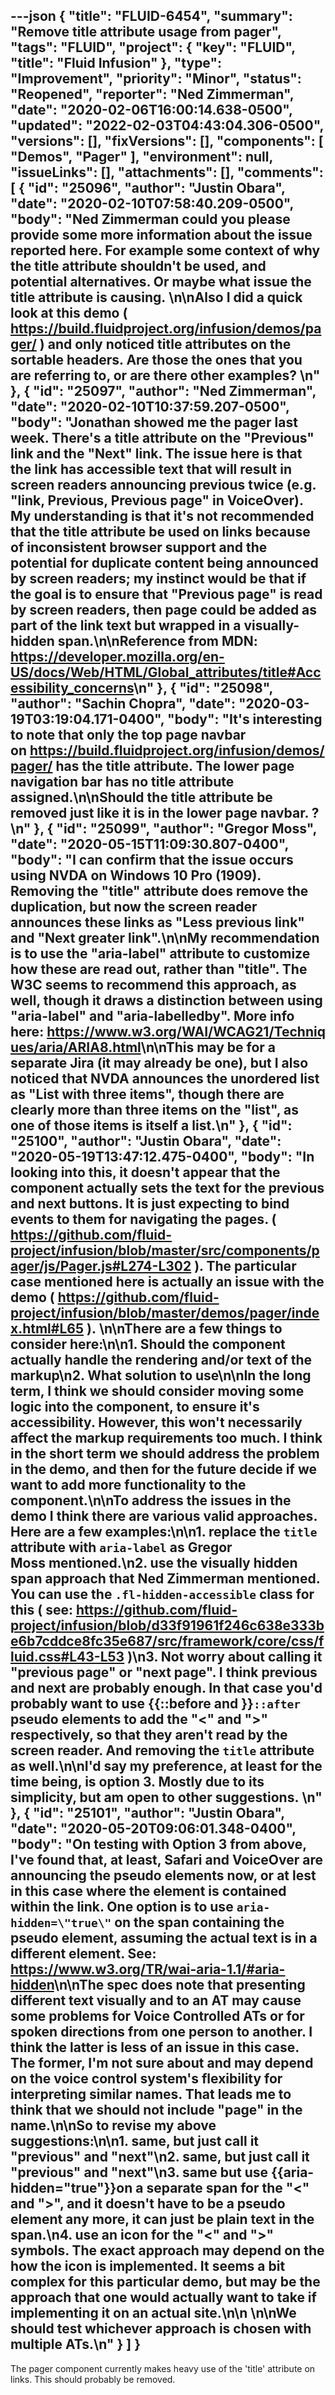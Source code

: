 ---json
{
  "title": "FLUID-6454",
  "summary": "Remove title attribute usage from pager",
  "tags": "FLUID",
  "project": {
    "key": "FLUID",
    "title": "Fluid Infusion"
  },
  "type": "Improvement",
  "priority": "Minor",
  "status": "Reopened",
  "reporter": "Ned Zimmerman",
  "date": "2020-02-06T16:00:14.638-0500",
  "updated": "2022-02-03T04:43:04.306-0500",
  "versions": [],
  "fixVersions": [],
  "components": [
    "Demos",
    "Pager"
  ],
  "environment": null,
  "issueLinks": [],
  "attachments": [],
  "comments": [
    {
      "id": "25096",
      "author": "Justin Obara",
      "date": "2020-02-10T07:58:40.209-0500",
      "body": "Ned Zimmerman could you please provide some more information about the issue reported here. For example some context of why the title attribute shouldn't be used, and potential alternatives. Or maybe what issue the title attribute is causing. \n\nAlso I did a quick look at this demo ( <https://build.fluidproject.org/infusion/demos/pager/> ) and only noticed title attributes on the sortable headers. Are those the ones that you are referring to, or are there other examples? \n"
    },
    {
      "id": "25097",
      "author": "Ned Zimmerman",
      "date": "2020-02-10T10:37:59.207-0500",
      "body": "Jonathan showed me the pager last week. There's a title attribute on the \"Previous\" link and the \"Next\" link. The issue here is that the link has accessible text that will result in screen readers announcing previous twice (e.g. \"link, Previous, Previous page\" in VoiceOver). My understanding is that it's not recommended that the title attribute be used on links because of inconsistent browser support and the potential for duplicate content being announced by screen readers; my instinct would be that if the goal is to ensure that \"Previous page\" is read by screen readers, then page could be added as part of the link text but wrapped in a visually-hidden span.\n\nReference from MDN: <https://developer.mozilla.org/en-US/docs/Web/HTML/Global_attributes/title#Accessibility_concerns>\n"
    },
    {
      "id": "25098",
      "author": "Sachin Chopra",
      "date": "2020-03-19T03:19:04.171-0400",
      "body": "It's interesting to note that only the top page navbar on <https://build.fluidproject.org/infusion/demos/pager/> has the title attribute. The lower page navigation bar has no title attribute assigned.\n\nShould the title attribute be removed just like it is in the lower page navbar. ?\n"
    },
    {
      "id": "25099",
      "author": "Gregor Moss",
      "date": "2020-05-15T11:09:30.807-0400",
      "body": "I can confirm that the issue occurs using NVDA on Windows 10 Pro (1909). Removing the \"title\" attribute does remove the duplication, but now the screen reader announces these links as \"Less previous link\" and \"Next greater link\".\n\nMy recommendation is to use the \"aria-label\" attribute to customize how these are read out, rather than \"title\". The W3C seems to recommend this approach, as well, though it draws a distinction between using \"aria-label\" and \"aria-labelledby\". More info here: <https://www.w3.org/WAI/WCAG21/Techniques/aria/ARIA8.html>\n\nThis may be for a separate Jira (it may already be one), but I also noticed that NVDA announces the unordered list as \"List with three items\", though there are clearly more than three items on the \"list\", as one of those items is itself a list.\n"
    },
    {
      "id": "25100",
      "author": "Justin Obara",
      "date": "2020-05-19T13:47:12.475-0400",
      "body": "In looking into this, it doesn't appear that the component actually sets the text for the previous and next buttons. It is just expecting to bind events to them for navigating the pages. ( <https://github.com/fluid-project/infusion/blob/master/src/components/pager/js/Pager.js#L274-L302> ). The particular case mentioned here is actually an issue with the demo ( <https://github.com/fluid-project/infusion/blob/master/demos/pager/index.html#L65> ). \n\nThere are a few things to consider here:\n\n1. Should the component actually handle the rendering and/or text of the markup\n2. What solution to use\n\nIn the long term, I think we should consider moving some logic into the component, to ensure it's accessibility. However, this won't necessarily affect the markup requirements too much. I think in the short term we should address the problem in the demo, and then for the future decide if we want to add more functionality to the component.\n\nTo address the issues in the demo I think there are various valid approaches. Here are a few examples:\n\n1. replace the `title` attribute with `aria-label` as Gregor Moss mentioned.\n2. use the visually hidden span approach that Ned Zimmerman mentioned. You can use the `.fl-hidden-accessible` class for this ( see: <https://github.com/fluid-project/infusion/blob/d33f91961f246c638e333be6b7cddce8fc35e687/src/framework/core/css/fluid.css#L43-L53> )\n3. Not worry about calling it \"previous page\" or \"next page\". I think previous and next are probably enough. In that case you'd probably want to use {{::before and }}`::after` pseudo elements to add the \"<\" and \">\" respectively, so that they aren't read by the screen reader. And removing the `title` attribute as well.\n\nI'd say my preference, at least for the time being, is option 3. Mostly due to its simplicity, but am open to other suggestions. \n"
    },
    {
      "id": "25101",
      "author": "Justin Obara",
      "date": "2020-05-20T09:06:01.348-0400",
      "body": "On testing with Option 3 from above, I've found that, at least, Safari and VoiceOver are announcing the pseudo elements now, or at lest in this case where the element is contained within the link. One option is to use `aria-hidden=\"true\"` on the span containing the pseudo element, assuming the actual text is in a different element. See: <https://www.w3.org/TR/wai-aria-1.1/#aria-hidden>\n\nThe spec does note that presenting different text visually and to an AT may cause some problems for Voice Controlled ATs or for spoken directions from one person to another. I think the latter is less of an issue in this case. The former, I'm not sure about and may depend on the voice control system's flexibility for interpreting similar names. That leads me to think that we should not include \"page\" in the name.\n\nSo to revise my above suggestions:\n\n1. same, but just call it \"previous\" and \"next\"\n2. same, but just call it \"previous\" and \"next\"\n3. same but use {{aria-hidden=\"true\"}}on a separate span for the \"<\" and \">\", and it doesn't have to be a pseudo element any more, it can just be plain text in the span.\n4. use an icon for the \"<\" and \">\" symbols. The exact approach may depend on the how the icon is implemented. It seems a bit complex for this particular demo, but may be the approach that one would actually want to take if implementing it on an actual site.\n\n \n\nWe should test whichever approach is chosen with multiple ATs.\n"
    }
  ]
}
---
The pager component currently makes heavy use of the 'title' attribute on links. This should probably be removed.

        